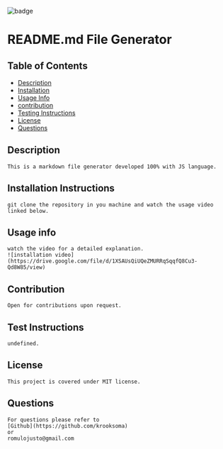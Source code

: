 ![badge](https://img.shields.io/static/v1?label=license&message=MIT&color=<green>)

# README.md File Generator


    
    

## Table of Contents
    
* [Description](#description)
* [Installation](#installation-instructions)
* [Usage Info](#usage-info)
* [contribution](#contribution)
* [Testing Instructions](#test-instructions)
* [License](#license)
* [Questions](#questions)
    

## Description
    This is a markdown file generator developed 100% with JS language.

## Installation Instructions
    git clone the repository in you machine and watch the usage video linked below.

## Usage info
    watch the video for a detailed explanation.
    ![installation video](https://drive.google.com/file/d/1XSAUsQiUQeZMURRqSqqfQ8Cu3-Qd8W85/view)

## Contribution
    Open for contributions upon request.

## Test Instructions
    undefined.    

## License
    This project is covered under MIT license.

## Questions
    For questions please refer to 
    [Github](https://github.com/krooksoma)  
    or
    romulojusto@gmail.com
    
